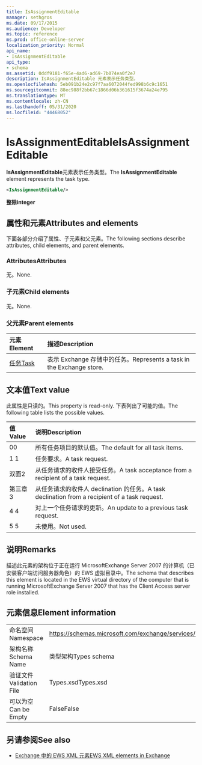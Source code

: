 ```yaml
---
title: IsAssignmentEditable
manager: sethgros
ms.date: 09/17/2015
ms.audience: Developer
ms.topic: reference
ms.prod: office-online-server
localization_priority: Normal
api_name:
- IsAssignmentEditable
api_type:
- schema
ms.assetid: 0ddf9181-f65e-4ad6-ad69-7b074ea0f2e7
description: IsAssignmentEditable 元素表示任务类型。
ms.openlocfilehash: 5eb091b24e2c97f7aa6072044fed998b6c9c1651
ms.sourcegitcommit: 88ec988f2bb67c1866d06b361615f3674a24e795
ms.translationtype: MT
ms.contentlocale: zh-CN
ms.lasthandoff: 05/31/2020
ms.locfileid: "44468052"
---
```

# <a name="isassignmenteditable"></a><span data-ttu-id="91e5e-103">IsAssignmentEditable</span><span class="sxs-lookup"><span data-stu-id="91e5e-103">IsAssignmentEditable</span></span>

<span data-ttu-id="91e5e-104">**IsAssignmentEditable**元素表示任务类型。</span><span class="sxs-lookup"><span data-stu-id="91e5e-104">The **IsAssignmentEditable** element represents the task type.</span></span> 
  
```xml
<IsAssignmentEditable/>
```

 <span data-ttu-id="91e5e-105">**整除**</span><span class="sxs-lookup"><span data-stu-id="91e5e-105">**integer**</span></span>
## <a name="attributes-and-elements"></a><span data-ttu-id="91e5e-106">属性和元素</span><span class="sxs-lookup"><span data-stu-id="91e5e-106">Attributes and elements</span></span>

<span data-ttu-id="91e5e-107">下面各部分介绍了属性、子元素和父元素。</span><span class="sxs-lookup"><span data-stu-id="91e5e-107">The following sections describe attributes, child elements, and parent elements.</span></span>
  
### <a name="attributes"></a><span data-ttu-id="91e5e-108">Attributes</span><span class="sxs-lookup"><span data-stu-id="91e5e-108">Attributes</span></span>

<span data-ttu-id="91e5e-109">无。</span><span class="sxs-lookup"><span data-stu-id="91e5e-109">None.</span></span>
  
### <a name="child-elements"></a><span data-ttu-id="91e5e-110">子元素</span><span class="sxs-lookup"><span data-stu-id="91e5e-110">Child elements</span></span>

<span data-ttu-id="91e5e-111">无。</span><span class="sxs-lookup"><span data-stu-id="91e5e-111">None.</span></span>
  
### <a name="parent-elements"></a><span data-ttu-id="91e5e-112">父元素</span><span class="sxs-lookup"><span data-stu-id="91e5e-112">Parent elements</span></span>

|<span data-ttu-id="91e5e-113">**元素**</span><span class="sxs-lookup"><span data-stu-id="91e5e-113">**Element**</span></span>|<span data-ttu-id="91e5e-114">**描述**</span><span class="sxs-lookup"><span data-stu-id="91e5e-114">**Description**</span></span>|
|:-----|:-----|
|[<span data-ttu-id="91e5e-115">任务</span><span class="sxs-lookup"><span data-stu-id="91e5e-115">Task</span></span>](task.md) <br/> |<span data-ttu-id="91e5e-116">表示 Exchange 存储中的任务。</span><span class="sxs-lookup"><span data-stu-id="91e5e-116">Represents a task in the Exchange store.</span></span>  <br/> |
   
## <a name="text-value"></a><span data-ttu-id="91e5e-117">文本值</span><span class="sxs-lookup"><span data-stu-id="91e5e-117">Text value</span></span>

<span data-ttu-id="91e5e-118">此属性是只读的。</span><span class="sxs-lookup"><span data-stu-id="91e5e-118">This property is read-only.</span></span> <span data-ttu-id="91e5e-119">下表列出了可能的值。</span><span class="sxs-lookup"><span data-stu-id="91e5e-119">The following table lists the possible values.</span></span>
  
|<span data-ttu-id="91e5e-120">**值**</span><span class="sxs-lookup"><span data-stu-id="91e5e-120">**Value**</span></span>|<span data-ttu-id="91e5e-121">**说明**</span><span class="sxs-lookup"><span data-stu-id="91e5e-121">**Description**</span></span>|
|:-----|:-----|
|<span data-ttu-id="91e5e-122">0</span><span class="sxs-lookup"><span data-stu-id="91e5e-122">0</span></span>  <br/> |<span data-ttu-id="91e5e-123">所有任务项目的默认值。</span><span class="sxs-lookup"><span data-stu-id="91e5e-123">The default for all task items.</span></span>  <br/> |
|<span data-ttu-id="91e5e-124">1 </span><span class="sxs-lookup"><span data-stu-id="91e5e-124">1</span></span>  <br/> |<span data-ttu-id="91e5e-125">任务要求。</span><span class="sxs-lookup"><span data-stu-id="91e5e-125">A task request.</span></span>  <br/> |
|<span data-ttu-id="91e5e-126">双面</span><span class="sxs-lookup"><span data-stu-id="91e5e-126">2</span></span>  <br/> |<span data-ttu-id="91e5e-127">从任务请求的收件人接受任务。</span><span class="sxs-lookup"><span data-stu-id="91e5e-127">A task acceptance from a recipient of a task request.</span></span>  <br/> |
|<span data-ttu-id="91e5e-128">第三章</span><span class="sxs-lookup"><span data-stu-id="91e5e-128">3</span></span>  <br/> |<span data-ttu-id="91e5e-129">从任务请求的收件人 declination 的任务。</span><span class="sxs-lookup"><span data-stu-id="91e5e-129">A task declination from a recipient of a task request.</span></span>  <br/> |
|<span data-ttu-id="91e5e-130">4 </span><span class="sxs-lookup"><span data-stu-id="91e5e-130">4</span></span>  <br/> |<span data-ttu-id="91e5e-131">对上一个任务请求的更新。</span><span class="sxs-lookup"><span data-stu-id="91e5e-131">An update to a previous task request.</span></span>  <br/> |
|<span data-ttu-id="91e5e-132">5 </span><span class="sxs-lookup"><span data-stu-id="91e5e-132">5</span></span>  <br/> |<span data-ttu-id="91e5e-133">未使用。</span><span class="sxs-lookup"><span data-stu-id="91e5e-133">Not used.</span></span>  <br/> |
   
## <a name="remarks"></a><span data-ttu-id="91e5e-134">说明</span><span class="sxs-lookup"><span data-stu-id="91e5e-134">Remarks</span></span>

<span data-ttu-id="91e5e-135">描述此元素的架构位于正在运行 MicrosoftExchange Server 2007 的计算机（已安装客户端访问服务器角色）的 EWS 虚拟目录中。</span><span class="sxs-lookup"><span data-stu-id="91e5e-135">The schema that describes this element is located in the EWS virtual directory of the computer that is running MicrosoftExchange Server 2007 that has the Client Access server role installed.</span></span>
  
## <a name="element-information"></a><span data-ttu-id="91e5e-136">元素信息</span><span class="sxs-lookup"><span data-stu-id="91e5e-136">Element information</span></span>

|||
|:-----|:-----|
|<span data-ttu-id="91e5e-137">命名空间</span><span class="sxs-lookup"><span data-stu-id="91e5e-137">Namespace</span></span>  <br/> |https://schemas.microsoft.com/exchange/services/2006/types  <br/> |
|<span data-ttu-id="91e5e-138">架构名称</span><span class="sxs-lookup"><span data-stu-id="91e5e-138">Schema Name</span></span>  <br/> |<span data-ttu-id="91e5e-139">类型架构</span><span class="sxs-lookup"><span data-stu-id="91e5e-139">Types schema</span></span>  <br/> |
|<span data-ttu-id="91e5e-140">验证文件</span><span class="sxs-lookup"><span data-stu-id="91e5e-140">Validation File</span></span>  <br/> |<span data-ttu-id="91e5e-141">Types.xsd</span><span class="sxs-lookup"><span data-stu-id="91e5e-141">Types.xsd</span></span>  <br/> |
|<span data-ttu-id="91e5e-142">可以为空</span><span class="sxs-lookup"><span data-stu-id="91e5e-142">Can be Empty</span></span>  <br/> |<span data-ttu-id="91e5e-143">False</span><span class="sxs-lookup"><span data-stu-id="91e5e-143">False</span></span>  <br/> |
   
## <a name="see-also"></a><span data-ttu-id="91e5e-144">另请参阅</span><span class="sxs-lookup"><span data-stu-id="91e5e-144">See also</span></span>



- [<span data-ttu-id="91e5e-145">Exchange 中的 EWS XML 元素</span><span class="sxs-lookup"><span data-stu-id="91e5e-145">EWS XML elements in Exchange</span></span>](ews-xml-elements-in-exchange.md)

